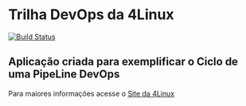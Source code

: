 # Trilha DevOps da 4Linux

<!-- Altere a Flag abaixo com sua URL do Travis -->
[![Build Status](https://travis-ci.org/luizbotelho/DevOpsLab-HelloWorld.svg?branch=master)](https://travis-ci.org/luizbotelho/DevOpsLab-HelloWorld)

## Aplicação criada para exemplificar o Ciclo de uma PipeLine DevOps


Para maiores informações acesse o [Site da 4Linux](https://www.4linux.com.br/cursos/devops)
